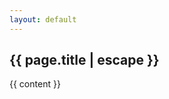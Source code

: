 ```yaml
---
layout: default
---
```


<article>
  <h1 class="fade-in-element primary-heading">
    {{ page.title | escape }}
  </h1>
  <div class="{{ page.markdown }} max-w-none">
    {{ content }}
  </div>
</article>
